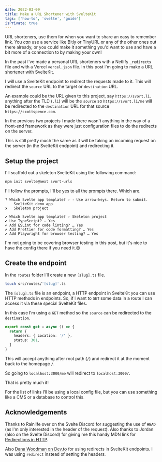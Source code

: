 ```yaml
---
date: 2022-03-09
title: Make a URL Shortener with SvelteKit
tags: ['how-to', 'svelte', 'guide']
isPrivate: true
---
```


URL shorteners, use them for when you want to share an easy to
remember link. You _can_ use a service like Bitly or TinyURL or any of
the other ones out there already, or you could make it something you'd
want to use and have a bit more of a connection to by making your own!

In the past I've made a personal URL shorteners with a Netlify
`_redirects` file and with a Vercel `vercel.json` file. In this post
I'm going to make a URL shortener with SvelteKit.

I will use a SvelteKit endpoint to redirect the requests made to it.
This will redirect the `source` URL to the target or `destination`
URL.

An example could be the URL given to this project, say
`https://svort.li`. anything after the TLD (`.li`) will be the
`source` so `https://svort.li/me` will be redirected to the
`destination` URL for that source `https://scottspence.com`.

In the previous two projects I made there wasn't anything in the way
of a front-end framework as they were just configuration files to do
the redirects on the server.

This is still pretty much the same as it will be taking an incoming
request on the server (in the SvelteKit endpoint) and redirecting it.

## Setup the project

I'll scaffold out a skeleton SvelteKit using the following command:

```bash
npm init svelte@next svort-urls
```

I'll follow the prompts, I'll be yes to all the prompts there. Which
are.

```text
? Which Svelte app template? › - Use arrow-keys. Return to submit.
    SvelteKit demo app
❯   Skeleton project

✔ Which Svelte app template? › Skeleton project
✔ Use TypeScript? … Yes
✔ Add ESLint for code linting? … Yes
✔ Add Prettier for code formatting? … Yes
✔ Add Playwright for browser testing? … Yes
```

I'm not going to be covering browser testing in this post, but it's
nice to have the config there if you need it.😊

## Create the endpoint

In the `routes` folder I'll create a new `[slug].ts` file.

```bash
touch src/routes/'[slug]'.ts
```

The `[slug].ts` file is an endpoint, a HTTP endpoint in SvelteKit you
can use HTTP methods in endpoints. So, if I want to `GET` some data in
a route I can access it via these special SvelteKit files.

In this case I'm using a `GET` method so the `source` can be
redirected to the `destination`.

```ts
export const get = async () => {
  return {
    headers: { Location: '/' },
    status: 301,
  }
}
```

This will accept anything after root path (`/`) and redirect it at the
moment back to the homepage `/`.

So going to `localhost:3000/me` will redirect to `localhost:3000/`.

That is pretty much it!

For the list of links I'll be using a local config file, but you can
use something like a CMS or a database to control this.

## Acknowledgements

Thanks to Rainlife over on the Svelte Discord for suggesting the use
of `HEAD` (as I'm only interested in the header of the request). Also
thanks to Jordan (also on the Svelte Discord) for giving me this handy
MDN link for [Redirections in HTTP].

Also [Dana Woodman on Dev.to] for using redirects in SvelteKit
endpoints. I was using `redirect` instead of setting the headers.

<!-- Links -->

[redirections in http]:
  https://developer.mozilla.org/en-US/docs/Web/HTTP/Redirections#permanent_redirections
[dana woodman on dev.to]:
  https://dev.to/danawoodman/how-to-redirect-in-sveltekit-endpoints-1im3
